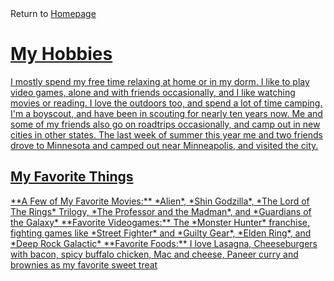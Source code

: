 <!DOCTYPE html>
<html>
<head>
<link rel="stylesheet" href="mystyle.css">
</head>
<body>
Return to <a href= "https://github.com/BDBluhm/INFOTC-1000-Final/blob/main/README.md"> Homepage

<h1>My Hobbies</h1>
<p>
I mostly spend my free time relaxing at home or in my dorm. I like to play video games, alone and with friends occasionally, and I like watching movies or reading. I love the outdoors too, and spend a lot of time camping. I'm a boyscout, and have been in scouting for nearly ten years now. Me and some of my friends also go on roadtrips occasionally, and camp out in new cities in other states. The last week of summer this year me and two friends drove to Minnesota and camped out near Minneapolis, and visited the city.
</p>

<h2>My Favorite Things</h2>
**A Few of My Favorite Movies:** *Alien*, *Shin Godzilla*, *The Lord of The Rings* Trilogy, *The Professor and the Madman*, and *Guardians of the Galaxy*
**Favorite Videogames:** The *Monster Hunter* franchise, fighting games like *Street Fighter* and *Guilty Gear*, *Elden Ring*, and *Deep Rock Galactic*
**Favorite Foods:** I love Lasagna, Cheeseburgers with bacon, spicy buffalo chicken, Mac and cheese, Paneer curry and brownies as my favorite sweet treat

</body>
</html>
